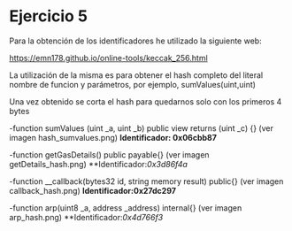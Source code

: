 # Ejercicio 5
Para la obtención de los identificadores he utilizado la siguiente web: 

https://emn178.github.io/online-tools/keccak_256.html

La utilización de la misma es para obtener el hash completo del literal nombre de funcion y parámetros, por ejemplo,
sumValues(uint,uint)

Una vez obtenido se corta el hash para quedarnos solo con los primeros 4 bytes

-function sumValues (uint _a, uint _b) public view returns (uint _c) {}
(ver imagen hash_sumvalues.png) 
**Identificador: 0x06cbb87**

-function getGasDetails() public payable{}
(ver imagen getDetails_hash.png) 
**Identificador:*0x3d86f4a*

-function __callback(bytes32 id, string memory result) public{}
(ver imagen callback_hash.png) 
**Identificador:0x27dc297**

-function arp(uint8 _a, address _address) internal{}
(ver imagen arp_hash.png) 
**Identificador:*0x4d766f3*
